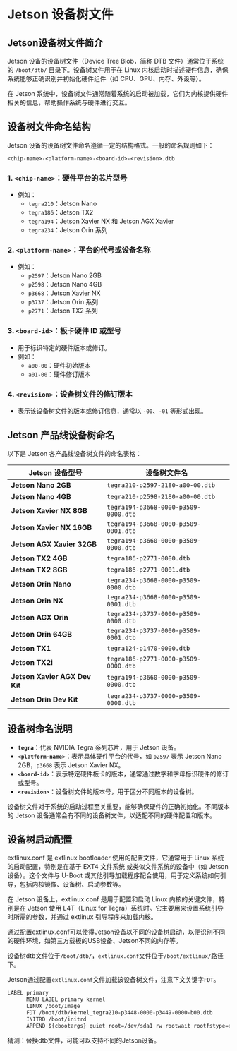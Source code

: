 # Jetson 设备树文件

## Jetson设备树文件简介

Jetson 设备的设备树文件（Device Tree Blob，简称 DTB 文件）通常位于系统的 `/boot/dtb/` 目录下。设备树文件用于在 Linux 内核启动时描述硬件信息，确保系统能够正确识别并初始化硬件组件（如 CPU、GPU、内存、外设等）。

在 Jetson 系统中，设备树文件通常随着系统的启动被加载，它们为内核提供硬件相关的信息，帮助操作系统与硬件进行交互。

## 设备树文件命名结构

Jetson 设备的设备树文件命名遵循一定的结构格式。一般的命名规则如下：

```txt
<chip-name>-<platform-name>-<board-id>-<revision>.dtb
```

### 1. **`<chip-name>`**：硬件平台的芯片型号
   - 例如：
     - `tegra210`：Jetson Nano
     - `tegra186`：Jetson TX2
     - `tegra194`：Jetson Xavier NX 和 Jetson AGX Xavier
     - `tegra234`：Jetson Orin 系列

### 2. **`<platform-name>`**：平台的代号或设备名称
   - 例如：
     - `p2597`：Jetson Nano 2GB
     - `p2598`：Jetson Nano 4GB
     - `p3668`：Jetson Xavier NX
     - `p3737`：Jetson Orin 系列
     - `p2771`：Jetson TX2 系列

### 3. **`<board-id>`**：板卡硬件 ID 或型号
   - 用于标识特定的硬件版本或修订。
   - 例如：
     - `a00-00`：硬件初始版本
     - `a01-00`：硬件修订版本

### 4. **`<revision>`**：设备树文件的修订版本
   - 表示该设备树文件的版本或修订信息，通常以 `-00`、`-01` 等形式出现。

## Jetson 产品线设备树命名

以下是 Jetson 各产品线设备树文件的命名表格：

| **Jetson 设备型号**            | **设备树文件名**                                            |
|-------------------------------|-------------------------------------------------------------|
| **Jetson Nano 2GB**            | `tegra210-p2597-2180-a00-00.dtb`                            |
| **Jetson Nano 4GB**            | `tegra210-p2598-2180-a00-00.dtb`                            |
| **Jetson Xavier NX 8GB**       | `tegra194-p3668-0000-p3509-0000.dtb`                        |
| **Jetson Xavier NX 16GB**      | `tegra194-p3668-0000-p3509-0001.dtb`                        |
| **Jetson AGX Xavier 32GB**     | `tegra194-p3660-0000-p3509-0000.dtb`                        |
| **Jetson TX2 4GB**             | `tegra186-p2771-0000.dtb`                                   |
| **Jetson TX2 8GB**             | `tegra186-p2771-0001.dtb`                                   |
| **Jetson Orin Nano**           | `tegra234-p3668-0000-p3509-0000.dtb`                        |
| **Jetson Orin NX**             | `tegra234-p3668-0000-p3509-0001.dtb`                        |
| **Jetson AGX Orin**            | `tegra234-p3737-0000-p3509-0000.dtb`                        |
| **Jetson Orin 64GB**           | `tegra234-p3737-0000-p3509-0001.dtb`                        |
| **Jetson TX1**                 | `tegra124-p1470-0000.dtb`                                   |
| **Jetson TX2i**                | `tegra186-p2771-0000-p3509-0000.dtb`                        |
| **Jetson Xavier AGX Dev Kit**  | `tegra194-p3660-0000-p3509-0000.dtb`                        |
| **Jetson Orin Dev Kit**        | `tegra234-p3737-0000-p3509-0000.dtb`                        |

## 设备树命名说明

- **`tegra`**：代表 NVIDIA Tegra 系列芯片，用于 Jetson 设备。
- **`<platform-name>`**：表示具体硬件平台的代号，如 `p2597` 表示 Jetson Nano 2GB，`p3668` 表示 Jetson Xavier NX。
- **`<board-id>`**：表示特定硬件板卡的版本，通常通过数字和字母标识硬件的修订或型号。
- **`<revision>`**：设备树文件的版本号，用于区分不同版本的设备树。

设备树文件对于系统的启动过程至关重要，能够确保硬件的正确初始化。不同版本的 Jetson 设备通常会有不同的设备树文件，以适配不同的硬件配置和版本。

## 设备树启动配置

extlinux.conf 是 extlinux bootloader 使用的配置文件，它通常用于 Linux 系统的启动配置，特别是在基于 EXT4 文件系统 或类似文件系统的设备中（如 Jetson 设备）。这个文件与 U-Boot 或其他引导加载程序配合使用，用于定义系统如何引导，包括内核镜像、设备树、启动参数等。

在 Jetson 设备上，extlinux.conf 是用于配置和启动 Linux 内核的关键文件，特别是在 Jetson 使用 L4T（Linux for Tegra）系统时。它主要用来设置系统引导时所需的参数，并通过 extlinux 引导程序来加载内核。

通过配置extlinux.conf可以使得Jetson设备以不同的设备树启动，以便识别不同的硬件环境，如第三方载板的USB设备、Jetson不同的内存等。

设备树dtb文件位于`/boot/dtb/`，`extlinux.conf`文件位于`/boot/extlinux/`路径下。

Jetson通过配置`extlinux.conf`文件加载该设备树文件，注意下文关键字`FDT`。

```txt
LABEL primary
      MENU LABEL primary kernel
      LINUX /boot/Image
      FDT /boot/dtb/kernel_tegra210-p3448-0000-p3449-0000-b00.dtb
      INITRD /boot/initrd
      APPEND ${cbootargs} quiet root=/dev/sda1 rw rootwait rootfstype=ext4 console=ttyS0,115200n8 console=tty0 fbcon=map:0 net.ifnames=0
```

猜测：替换dtb文件，可能可以支持不同的Jetson设备。
